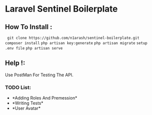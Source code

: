# Laravel Sentinel Boilerplate 

## How To Install :
`
git clone https://github.com/n1arash/sentinel-boilerplate.git`
`composer install`
`php artisan key:generate`
`php artisan migrate`
`setup .env file`
`php artisan serve`


## Help !:
Use PostMan For Testing The API.

### TODO List:

<ul>
    <li>*Adding Roles And Premession*</li>
    <li>*Writing Tests*</li>
    <li>*User Avatar*</li>
</ul>



